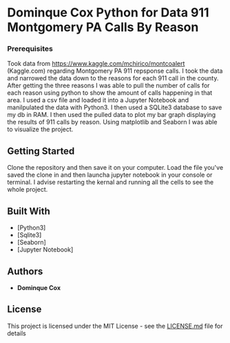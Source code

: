 # Dominque Cox Python for Data 911 Montgomery PA Calls By Reason

### Prerequisites

Took data from https://www.kaggle.com/mchirico/montcoalert (Kaggle.com) regarding Montgomery PA 911 repsponse calls. I took the data and narrowed the data down to the reasons for each 911 call in the county. After getting the three reasons I was able to pull the number of calls for each reason using python to show the amount of calls happening in that area. I used a csv file and loaded it into a Jupyter Notebook and manilpulated the data with Python3. I then used a SQLite3 database to save my db in RAM. I then used the pulled data to plot my bar graph displaying the results of 911 calls by reason. Using matplotlib and Seaborn I was able to visualize the project. 


## Getting Started

Clone the repository and then save it on your computer. Load the file you've saved the clone in and then launcha jupyter notebook in your console or terminal. I advise restarting the kernal and running all the cells to see the whole project.

## Built With

* [Python3]
* [Sqlite3]
* [Seaborn]
* [Jupyter Notebook]

## Authors

* **Dominque Cox** 

## License

This project is licensed under the MIT License - see the [LICENSE.md](LICENSE.md) file for details


